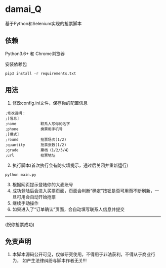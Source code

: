 # damai_Q
基于Python和Selenium实现的抢票脚本

## 依赖
Python3.6+ 和 Chrome浏览器

安装依赖包
```
pip3 install -r requirements.txt
```
## 用法
1. 修改config.ini文件，保存你的配置信息
```
;修改说明：
;[信息]
;name           联系人写你的名字
;phone          换票用手机号
;[模式]
;round          抢票场次(1/2)
;quantity       抢票张数(1/2)
;grade          票档（1/2/3/4）
;url            抢票地址
```
2. 执行脚本(首次执行会有防火墙提示，通过后关闭并重新运行)
```
python main.py
```
3. 根据网页提示登陆你的大麦账号
4. 成功登陆后会进入买票页面，页面会判断“确定”按钮是否可用而不断刷新，一旦可用会自动开始抢票
5. 继续手动操作
6. 如果进入了“订单确认”页面，会自动填写联系人信息并提交

--- 
(祝你抢票成功)

## 免责声明 
1. 本脚本源码公开可见，仅做研究使用，不得用于非法获利，不得从于商业行为， 如产生法律纠纷与脚本作者无关!!!